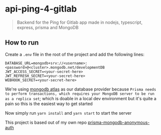 # api-ping-4-gitlab

> Backend for the Ping for Gitlab app made in nodejs, typescript, express, prisma and MongoDB

## How to run

Create a `.env` file in the root of the project and add the following lines:

```
DATABASE_URL=mongodb+srv://<username>:<password>@<cluster>.mongodb.net/developmentDB
JWT_ACCESS_SECRET=<your-secret-here>
JWT_REFRESH_SECRET=<your-secret-here>
WEBHOOK_SECRET=<your-secret-here>
```

We're using [mongodb atlas](https://cloud.mongodb.com) as our database provider because `Prisma needs to perform transactions, which requires your MongoDB server to be run as a replica set`; which is doable in a local dev environment but it's quite a pain so this is the easiest way to get started

Now simply run `yarn install` and `yarn start` to start the server

This project is based out of my own repo [prisma-mongodb-anonymous-auth](https://github.com/zaniluca/prisma-mongodb-anonymous-auth)
